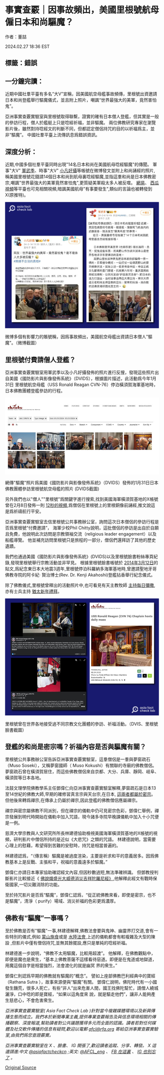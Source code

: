 # 事實查覈｜因事故頻出，美國里根號航母僱日本和尚驅魔？

作者：董喆

2024.02.27 18:36 EST

## 標籤：錯誤

## 一分鐘完讀：

近期中國社羣平臺有多名“大V”宣稱，因美國航空母艦事故頻傳，里根號出資邀請日本和尚登艦舉行驅魔儀式，並且附上照片，嘲諷“世界最強大的美軍，竟然害怕鬼”。

亞洲事實查覈實驗室與里根號取得聯繫，證實的確有日本僧人登艦，但其實是一般的參訪行程，僧人於艦艇上只是唸經祈福，並非驅魔。 兩位佛教研究專家在瀏覽影片後，雖然對持唸經文的判斷不同，但都認定僧侶持咒的目的以祈福爲主，並非“驅魔”。 中國社羣平臺上流傳訊息爲錯誤資訊。

## 深度分析：

近期,中國多個社羣平臺同時出現"14名日本和尚在美國航母唸經驅魔"的傳聞。 軍事"大V" [軍武季](https://weibo.com/2178514797/NFjpv2kSu?type=repost)、時事"大V" [小凡好攝](https://weibo.com/1659893422/5001311095358824)等帳號在微博發文並附上和尚誦經的照片,稱美國里根號花錢請14個日本和尚到航母裏唸經驅魔,並指這羣和尚是日本佛教密宗,嘲諷"世界最強大的美軍竟然害怕鬼",更質疑美軍殺太多人被反噬。  [網易](https://c.m.163.com/news/v/VNPJ179IN.html)、 [西瓜視頻](https://www.ixigua.com/7336144622961364287)等平臺也可見相關視頻,暗諷美國航母"有事要發生",類似的言論也被轉發到X(原推特)。

![微博多個有影響力的賬號稱，因爲事故頻出，美國航空母艦出資請日本僧人"驅魔"。（微博截圖）](images/4EABS44KZFV6BHK3UEE3XCF5ZQ.png)

微博多個有影響力的賬號稱，因爲事故頻出，美國航空母艦出資請日本僧人"驅魔"。（微博截圖）

## 里根號付費請僧人登艦？

亞洲事實查覈實驗室用軍武季以及小凡好攝發佈的照片進行反搜，發現這些照片出自美國《國防影片與影像發佈系統》（DVIDS），根據圖片描述，此活動爲今年1月31日 里根號航空母艦（USS Ronald Reagan CVN-76）停泊橫須賀海軍基地時，日本佛教團體登艦參訪的行程。

![網傳"驅魔"照片爲美國《國防影片與影像發佈系統》（DVIDS）發佈的1月31日日本佛教團體參訪里根號航空母艦的照片 (DVIDS截圖)](images/UDUETFRXAAOOF5UNQQS2725JFM.png)

網傳"驅魔"照片爲美國《國防影片與影像發佈系統》（DVIDS）發佈的1月31日日本佛教團體參訪里根號航空母艦的照片 (DVIDS截圖)

另外我們也以"僧人""里根號"爲關鍵字進行搜索,找到美國海軍橫須賀基地的X帳號曾在2月8日發佈一則 [12秒的視頻](https://twitter.com/FLEACT_Yokosuka/status/1755503772296675758?s=20%20X%20%E4%B8%8A%E7%9A%84%20U.S.%20Forces%20Japan%EF%BC%9A%E3%80%8CBuddhist%20monks%20pray%20on%20the%20ceremonial%20quarterdeck%20during%20a%20tour%20of%20the%20USS%20Ronald%20Reag),爲僧侶在里根號上的里根銅像前誦經,推文說這是爲祈禱航行平安。

亞洲事實查覈實驗室去信里根號公共事務辦公室，詢問這次日本僧侶的參訪行程是否爲里根號“付費邀請”， 海軍少校Phil Chitty說明，這批僧侶的參訪是出自於自願且免費，他說明此次訪問是宗教領袖交流（religious leader engagement）以及船艦導覽。 他並補充訪問里根號只是旅程的一部分，僧侶們還拜訪了其他的歷史遺蹟。

我們也通過美國《國防影片與影像發佈系統》(DVIDS)以及里根號臉書粉絲專頁紀錄,發現里根號舉行宗教活動並非罕見。 根據里根號臉書帳號於 [2014年3月12日](https://www.facebook.com/photo/?fbid=10151962024557021&set=a.10151936128062021)的貼文,爲紀念東日本大地震3週年,里根號停泊科羅納多海軍基地時,曾邀請聖地牙哥佛教寺院的阿卡紀· 賢治博士(Rev. Dr. Kenji Akahoshi)登艦拈香舉行紀念儀式。

除了佛教儀式,里根號曾釋出的活動照片中,也可看見有天主教牧師 [主持每日彌撒](https://www.dvidshub.net/image/7650408/uss-ronald-reagan-cvn-76-chaplain-hosts-daily-mass),亦有士兵主持 [猶太新年禮拜](https://www.facebook.com/photo/?fbid=10153061394092021&set=a.10153061392167021)。

![里根號曾在世界各地接受過不同宗教文化團體的參訪、祈福活動。（DVIS、里根號臉書截圖）](images/KZP2E2KTR32PEZ2LHZZTBOCN44.png)

里根號曾在世界各地接受過不同宗教文化團體的參訪、祈福活動。（DVIS、里根號臉書截圖）

## 登艦的和尚是密宗嗎？祈福內容是否與驅魔有關？

里根號公共事務辦公室告訴亞洲事實查覈實驗室，這羣僧侶是一羣與夢窗疏石（Muso Soseki），又稱夢窗國師（ Muso Kokushi）有關聯的寺廟的佛教僧侶。 夢窗疏石曾在橫須賀居住，而這些佛教僧侶來自京都、大分、兵庫、靜岡、岐阜、橫須賀等日本各地。

法鼓文理學院佛教學系主任鄧偉仁向亞洲事實查覈實驗室解釋,夢窗疏石是日本13至14世紀的佛教大師,早期的確修習真言宗與天台宗,在日本, [這兩者都屬於密宗](https://buddhism.lib.ntu.edu.tw/FULLTEXT/JR-BJ001/10_11.htm)。 但他後來轉爲禪宗,在傳承上仍屬於禪宗,因此登艦的佛教僧侶應屬禪宗。

禪宗與密宗屬佛教不同派別，但在禪宗的儀軌中仍可見密宗色彩，鄧偉仁舉例，禪宗發展到明代時開始在儀軌中加入咒語，現今諸多寺院早晚課儀軌中加入十小咒便是一例。

慈濟大學宗教與人文研究所所長林建德協助檢視美國海軍橫須賀基地的X帳號的視頻，研判影片中僧侶所持的是近似《大悲咒》之類的咒語。 林建德說明，當需要心理上的慰藉，希望得到苦難的安慰時，持咒是相當普遍的。

林建德認爲，“（傳言稱）驅魔是被過度渲染，主要是祈求和平的意義居多。因爲佛教基本上是反戰、主張和平，祝福的意義遠多於驅魔。”

鄧偉仁亦請日本專家協助確認經文內容,但因秒數過短,無法準確辨識。 但鄧教授判斷影片比較接近《 [佛說熾盛光大威德消災吉祥陀羅尼經》](https://cbetaonline.dila.edu.tw/zh/T0963),他解釋此經文有戰時保衛國家,一切災難消除的功能。

至於持咒影片是否爲“驅魔”，鄧偉仁認爲，“從正統佛教來看，即使是密宗，也不是驅魔”，清淨（ purify）場域、消災祈福的色彩更爲濃厚。

## 佛教有“驅魔”一事嗎？

至於佛教是否有"驅魔"一事,林建德解釋,佛教法會要與鬼神、幽靈界打交道,會有一些特別的儀式,例如 [蒙山施食](https://religion.moi.gov.tw/Knowledge/Content?ci=2&cid=225)或是 [水陸法會](https://nrch.culture.tw/twpedia.aspx?id=1920),上述的儀軌都會有較複雜及大型的陳設 ,但影片中僅有僧侶持咒,並無其餘擺設,應只是單純的唸經祈福。

林建德進一步說明，“佛教不太用驅魔，比較用超渡”。 他解釋，在佛教觀點中，即便是魔也是衆生，“基本上佛教菩薩不這樣看待惡道。即便是在鬼道或地獄道，用魔這個自字是相當強烈，法會渡化的就是幽冥 界的衆生。”

鄧偉仁則認爲早期的佛教就有驅魔的“概念”。 譬如上座部佛教巴利經典中的寶經（Rathana Sutra ），故事來源便與“驅魔”有關。 鄧偉仁說明，佛陀時代有一小國發生饑荒，很多人死亡，有些“非人”出來危害人間，國王找佛陀幫忙，請僧人繞城灑淨，口中唸的即是寶經，“如果以這角度來 說，就是驅走他們”，讓非人能夠產生慈悲心，不會危害衆生。

*亞洲事實查覈實驗室(* *Asia Fact Check Lab* *)針對當今複雜媒體環境以及新興傳播生態而成立。我們本於新聞專業主義,提供專業查覈報告及與信息環境相關的傳播觀察、深度報道,幫助讀者對公共議題獲得多元而全面的認識。讀者若對任何媒體及社交軟件傳播的信息有疑問,歡迎以電郵* *afcl@rfa.org* *寄給亞洲事實查覈實驗室,由我們爲您查證覈實。*

*亞洲事實查覈實驗室在* *X* *、臉書、* *IG* *開張了,歡迎讀者追蹤、分享、轉發。* *X* *這邊請進:中文*  [*@asiafactcheckcn*](https://twitter.com/asiafactcheckcn)  *;英文:*  [*@AFCL\_eng*](https://twitter.com/AFCL_eng)  *、*  [*FB* *在這裏*](https://www.facebook.com/asiafactchecklabcn)  *、*  [*IG* *也別忘了*](https://www.instagram.com/asiafactchecklab/)  *。*



[Original Source](https://www.rfa.org/mandarin/shishi-hecha/hc-02272024182924.html)